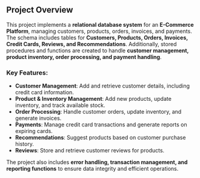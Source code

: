 ## Project Overview

This project implements a **relational database system** for an **E-Commerce Platform**, managing customers, products, orders, invoices, and payments. The schema includes tables for **Customers, Products, Orders, Invoices, Credit Cards, Reviews, and Recommendations**. Additionally, stored procedures and functions are created to handle **customer management, product inventory, order processing, and payment handling**.

### Key Features:
- **Customer Management**: Add and retrieve customer details, including credit card information.
- **Product & Inventory Management**: Add new products, update inventory, and track available stock.
- **Order Processing**: Handle customer orders, update inventory, and generate invoices.
- **Payments**: Manage credit card transactions and generate reports on expiring cards.
- **Recommendations**: Suggest products based on customer purchase history.
- **Reviews**: Store and retrieve customer reviews for products.

The project also includes **error handling, transaction management, and reporting functions** to ensure data integrity and efficient operations.
